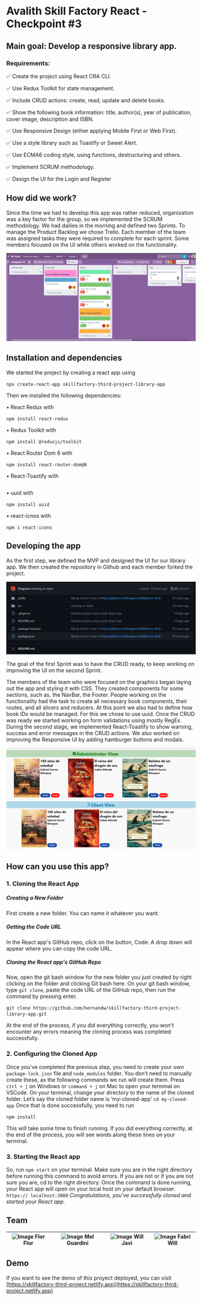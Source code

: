 # Avalith Skill Factory React - Checkpoint #3

## Main goal: Develop a responsive library app.

### Requirements:

✅ Create the project using React CRA CLI.

✅ Use Redux Toolkit for state management.

✅ Include CRUD actions: create, read, update and delete books.

✅ Show the following book information: title, author(s), year of publication, cover image, description and ISBN.

✅ Use Responsive Design (either applying Mobile First or Web First).

✅ Use a style library such as Toastify or Sweet Alert.

✅ Use ECMA6 coding style, using functions, destructuring and others.

✅ Implement SCRUM methodology.

✅ Design the UI for the Login and Register

## How did we work?

Since the time we had to develop this app was rather reduced, organization was a key factor for the group, so we implemented the SCRUM methodology. We had dailies in the morning and defined two Sprints. To manage the Product Backlog we chose Trello. Each member of the team was assigned tasks they were required to complete for each sprint. Some members focused on the UI while others worked on the functionality.

<img src="public/Screenshot_45.png">

## Installation and dependencies

We started the project by creating a react app using

```
npx create-react-app skillfactory-third-project-library-app
```

Then we installed the following dependencies:

• React Redux with

```
npm install react-redux
```

• Redux Toolkit with

```
npm install @reduxjs/toolkit
```

• React Router Dom 6 with

```
npm install react-router-dom@6
```

• React-Toastify with

```npm install react-toastify

```

• uuid with

```
npm install uuid
```

• react-icnos with

```
npm i react-icons
```

## Developing the app

As the first step, we defined the MVP and designed the UI for our library app. We then created the repository in Github and each member forked the project.

<img src="public/Screenshot_49.png">

The goal of the first Sprint was to have the CRUD ready, to keep working on improving the UI on the second Sprint.

The members of the team who were focused on the graphics began laying out the app and styling it with CSS. They created components for some sections, such as, the NavBar, the Footer. People working on the functionality had the task to create all necessary book components, their routes, and all slicers and reducers. At this point we also had to define how book IDs would be managed. For this we chose to use uuid. Once the CRUD was ready we started working on form validations using mostly RegEx.
During the second stage, we implemented React-Toastify to show warning, success and error messages in the CRUD actions. We also worked on improving the Responsive UI by adding hamburger buttons and modals.

<img src="public/Screenshot_47.png">
<img src="public/Screenshot_48.png">

## How can you use this app?

### 1. Cloning the React App

##### Creating a New Folder

First create a new folder. You can name it whatever you want.

##### Getting the Code URL

In the React app's GitHub repo, click on the button, Code. A drop down will appear where you can copy the code URL.

##### Cloning the React app's GitHub Repo

Now, open the git bash window for the new folder you just created by right clicking on the folder and clicking Git bash here.
On your git bash window, type `git clone`, paste the code URL of the GitHub repo, then run the command by pressing enter.

```
git clone https://github.com/hernandw/skillfactory-third-project-library-app.git
```

At the end of the process, if you did everything correctly, you won't encounter any errors meaning the cloning process was completed successfully.

### 2. Configuring the Cloned App

Once you’ve completed the previous step, you need to create your own `package-lock.json` file and `node_modules` folder. You don’t need to manually create these, as the following commands we run will create them.
Press `ctrl + j` on Windows or `command + j` on Mac to open your terminal on VSCode.
On your terminal, change your directory to the name of the cloned folder.
Let’s say the cloned folder name is ‘my-cloned-app’
`cd my-cloned-app`
Once that is done successfully, you need to run

```
npm install
```

This will take some time to finish running.
If you did everything correctly, at the end of the process, you will see words along these lines on your terminal.

### 3. Starting the React app

So, run `npm start` on your terminal.
Make sure you are in the right directory before running this command to avoid errors.
If you are not or if you are not sure you are, cd to the right directory.
Once the command is done running, your React app will open on your local host on your default browser.
`https:// localhost:3000`
_Congratulations, you've successfully cloned and started your React app._


## Team

|![Image Flor](https://github.com/fmiguezo.png) Flor| ![Image Mel](https://github.com/philama.png) Guardini | ![Image Will](https://github.com/javierhuebra.png) Javi |![Image Fabri](https://github.com/hernandw.png) Will|
| :---: | :---: | :---: | :---: |


## Demo

If you want to see the demo of this proyect deployed, you can visit [https://skillfactory-third-project.netlify.app](https://skillfactory-third-project.netlify.app)
